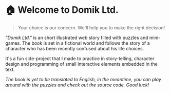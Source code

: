 # :house: Welcome to Domik Ltd.
> Your choice is our concern. We'll help you to make the right decision! 

_"Domik Ltd."_ is an short illustrated web story filled with puzzles and mini-games. The book is set in a fictional world and follows the story of a 
character who has been recently confused about his life choices. 

It's a fun side-project that I made to practice in story-telling, character design and programming of small interactive elements embedded in the text.

*The book is yet to be translated to English, in the meantime, you can play around with the puzzles and check out the source code. Good luck!*

